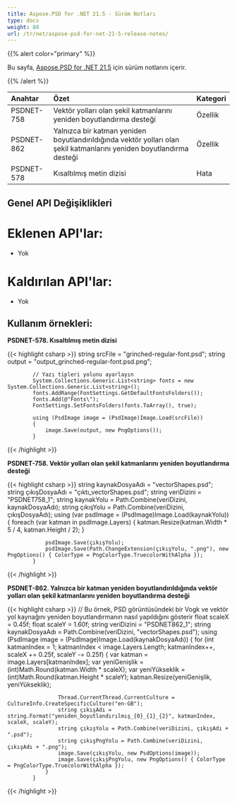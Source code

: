 ```yaml
---
title: Aspose.PSD for .NET 21.5 - Sürüm Notları
type: docs
weight: 80
url: /tr/net/aspose-psd-for-net-21-5-release-notes/
---
```


{{% alert color="primary" %}} 

Bu sayfa, [Aspose.PSD for .NET 21.5](https://www.nuget.org/packages/Aspose.PSD/) için sürüm notlarını içerir.

{{% /alert %}} 

|**Anahtar**|**Özet**|**Kategori**|
| :- | :- | :- |
|PSDNET-758|Vektör yolları olan şekil katmanlarını yeniden boyutlandırma desteği|Özellik|
|PSDNET-862|Yalnızca bir katman yeniden boyutlandırıldığında vektör yolları olan şekil katmanlarını yeniden boyutlandırma desteği|Özellik|
|PSDNET-578|Kısaltılmış metin dizisi|Hata|

## **Genel API Değişiklikleri**
# **Eklenen API'lar:**
- Yok

# **Kaldırılan API'lar:**
- Yok

## **Kullanım örnekleri:**

**PSDNET-578. Kısaltılmış metin dizisi**

{{< highlight csharp >}}
            string srcFile = "grinched-regular-font.psd";
            string output = "output_grinched-regular-font.psd.png";

            // Yazı tipleri yolunu ayarlayın
            System.Collections.Generic.List<string> fonts = new System.Collections.Generic.List<string>();
            fonts.AddRange(FontSettings.GetDefaultFontsFolders());
            fonts.Add(@"Fonts\");
            FontSettings.SetFontsFolders(fonts.ToArray(), true);

            using (PsdImage image = (PsdImage)Image.Load(srcFile))
            {
                image.Save(output, new PngOptions());
            }
{{< /highlight >}}

**PSDNET-758. Vektör yolları olan şekil katmanlarını yeniden boyutlandırma desteği**

{{< highlight csharp >}}
            string kaynakDosyaAdı = "vectorShapes.psd";
            string çıkışDosyaAdı = "çıktı_vectorShapes.psd";
            string veriDizini = "PSDNET758_1";
            string kaynakYolu = Path.Combine(veriDizini, kaynakDosyaAdı);
            string çıkışYolu = Path.Combine(veriDizini, çıkışDosyaAdı);
            using (var psdImage = (PsdImage)Image.Load(kaynakYolu))
            {
                foreach (var katman in psdImage.Layers)
                {
                    katman.Resize(katman.Width * 5 / 4, katman.Height / 2);
                }

                psdImage.Save(çıkışYolu);
                psdImage.Save(Path.ChangeExtension(çıkışYolu, ".png"), new PngOptions() { ColorType = PngColorType.TruecolorWithAlpha });
            }
{{< /highlight >}}

**PSDNET-862. Yalnızca bir katman yeniden boyutlandırıldığında vektör yolları olan şekil katmanlarını yeniden boyutlandırma desteği**

{{< highlight csharp >}}
            // Bu örnek, PSD görüntüsündeki bir Vogk ve vektör yol kaynağını yeniden boyutlandırmanın nasıl yapıldığını gösterir
            float scaleX = 0.45f;
            float scaleY = 1.60f;
            string veriDizini = "PSDNET862_1";
            string kaynakDosyaAdı = Path.Combine(veriDizini, "vectorShapes.psd");
            using (PsdImage image = (PsdImage)Image.Load(kaynakDosyaAdı))
            {
                for (int katmanIndex = 1; katmanIndex < image.Layers.Length; katmanIndex++, scaleX += 0.25f, scaleY -= 0.25f)
                {
                    var katman = image.Layers[katmanIndex];
                    var yeniGenişlik = (int)Math.Round(katman.Width * scaleX);
                    var yeniYükseklik = (int)Math.Round(katman.Height * scaleY);
                    katman.Resize(yeniGenişlik, yeniYükseklik);

                    Thread.CurrentThread.CurrentCulture = CultureInfo.CreateSpecificCulture("en-GB");
                    string çıkışAdı = string.Format("yeniden_boyutlandırılmış_{0}_{1}_{2}", katmanIndex, scaleX, scaleY);
                    string çıkışYolu = Path.Combine(veriDizini, çıkışAdı + ".psd");
                    string çıkışPngYolu = Path.Combine(veriDizini, çıkışAdı + ".png");
                    image.Save(çıkışYolu, new PsdOptions(image));
                    image.Save(çıkışPngYolu, new PngOptions() { ColorType = PngColorType.TruecolorWithAlpha });
                }
            }
{{< /highlight >}}
